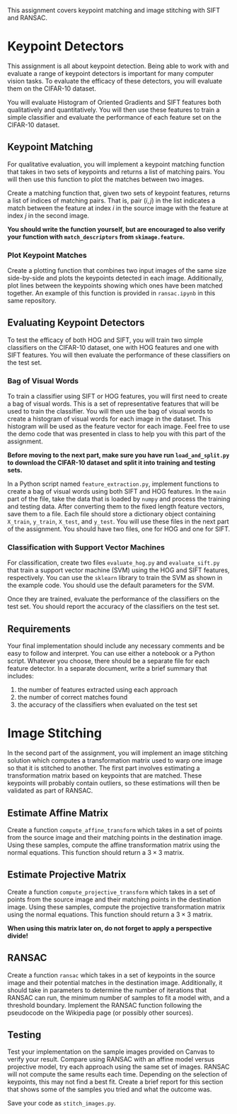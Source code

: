 This assignment covers keypoint matching and image stitching with SIFT and RANSAC.

# Keypoint Detectors

This assignment is all about keypoint detection. Being able to work with and evaluate a range of keypoint detectors is important for many computer vision tasks. To evaluate the efficacy of these detectors, you will evaluate them on the CIFAR-10 dataset.

You will evaluate Histogram of Oriented Gradients and SIFT features both qualitatively and quantitatively. You will then use these features to train a simple classifier and evaluate the performance of each feature set on the CIFAR-10 dataset.

## Keypoint Matching

For qualitative evaluation, you will implement a keypoint matching function that takes in two sets of keypoints and returns a list of matching pairs. You will then use this function to plot the matches between two images.

Create a matching function that, given two sets of keypoint features, returns a list of indices of matching pairs. That is, pair $(i, j)$ in the list indicates a match between the feature at index $i$ in the source image with the feature at index $j$ in the second image.

**You should write the function yourself, but are encouraged to also verify your function with `match_descriptors` from `skimage.feature`.**

### Plot Keypoint Matches

Create a plotting function that combines two input images of the same size side-by-side and plots the keypoints detected in each image. Additionally, plot lines between the keypoints showing which ones have been matched together. An example of this function is provided in `ransac.ipynb` in this same repository.

## Evaluating Keypoint Detectors

To test the efficacy of both HOG and SIFT, you will train two simple classifiers on the CIFAR-10 dataset, one with HOG features and one with SIFT features. You will then evaluate the performance of these classifiers on the test set.

### Bag of Visual Words

To train a classifier using SIFT or HOG features, you will first need to create a bag of visual words. This is a set of representative features that will be used to train the classifier. You will then use the bag of visual words to create a histogram of visual words for each image in the dataset. This histogram will be used as the feature vector for each image. Feel free to use the demo code that was presented in class to help you with this part of the assignment.

**Before moving to the next part, make sure you have run `load_and_split.py` to download the CIFAR-10 dataset and split it into training and testing sets.**

In a Python script named `feature_extraction.py`, implement functions to create a bag of visual words using both SIFT and HOG features. In the `main` part of the file, take the data that is loaded by `numpy` and process the training and testing data. After converting them to the fixed length feature vectors, save them to a file. Each file should store a dictionary object containing `X_train`, `y_train`, `X_test`, and `y_test`. You will use these files in the next part of the assignment. You should have two files, one for HOG and one for SIFT.

### Classification with Support Vector Machines

For classification, create two files `evaluate_hog.py` and `evaluate_sift.py` that train a support vector machine (SVM) using the HOG and SIFT features, respectively. You can use the `sklearn` library to train the SVM as shown in the example code. You should use the default parameters for the SVM. 

Once they are trained, evaluate the performance of the classifiers on the test set. You should report the accuracy of the classifiers on the test set.

## Requirements

Your final implementation should include any necessary comments and be easy to follow and interpret. You can use either a notebook or a Python script. Whatever you choose, there should be a separate file for each feature detector. In a separate document, write a brief summary that includes:

1. the number of features extracted using each approach
2. the number of correct matches found
3. the accuracy of the classifiers when evaluated on the test set

# Image Stitching

In the second part of the assignment, you will implement an image stitching solution which computes a transformation matrix used to warp one image so that it is stitched to another. The first part involves estimating a transformation matrix based on keypoints that are matched. These keypoints will probably contain outliers, so these estimations will then be validated as
part of RANSAC.

## Estimate Affine Matrix

Create a function `compute_affine_transform` which takes in a set of points from the source image and their matching points in the destination image. Using these samples, compute the affine transformation matrix using the normal equations. This function should return a $3 × 3$ matrix.

## Estimate Projective Matrix

Create a function `compute_projective_transform` which takes in a set of points from the source image and their matching points in the destination image. Using these samples, compute the projective transformation matrix using the normal equations. This function should return a $3 × 3$ matrix.

**When using this matrix later on, do not forget to apply a perspective divide!**

## RANSAC

Create a function `ransac` which takes in a set of keypoints in the source image and their potential matches in the destination image. Additionally, it should take in parameters to determine the number of iterations that RANSAC can run, the minimum number of samples to fit a model with, and a threshold boundary. Implement the RANSAC function following the pseudocode on the Wikipedia page (or possibly other sources).

## Testing

Test your implementation on the sample images provided on Canvas to verify your result. Compare using RANSAC with an affine model versus projective model, try each approach using the same set of images. RANSAC will not compute the same results each time. Depending on the selection of keypoints, this may not find a best fit. Create a brief report for this section that shows some of the samples you tried and what the outcome was.

Save your code as `stitch_images.py`.
